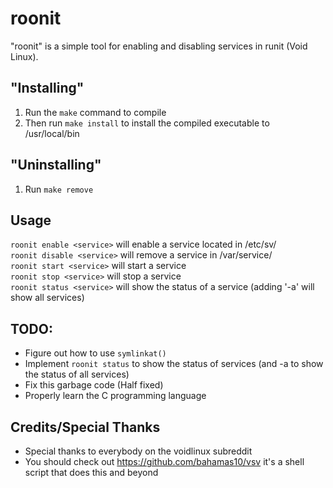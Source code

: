 # roonit
"roonit" is a simple tool for enabling and disabling services in runit (Void Linux).

## "Installing"
 1. Run the `make` command to compile
 2. Then run `make install` to install the compiled executable to /usr/local/bin

## "Uninstalling"
 1. Run `make remove`

## Usage
`roonit enable <service>` will enable a service located in /etc/sv/  
`roonit disable <service>` will remove a service in /var/service/  
`roonit start <service>` will start a service  
`roonit stop <service>` will stop a service  
`roonit status <service>` will show the status of a service (adding '-a' will show all services)  

## TODO:
  - Figure out how to use `symlinkat()`
  - Implement `roonit status` to show the status of services (and -a to show the status of all services)
  - Fix this garbage code (Half fixed)
  - Properly learn the C programming language

## Credits/Special Thanks
 - Special thanks to everybody on the voidlinux subreddit
 - You should check out https://github.com/bahamas10/vsv it's a shell script that does this and beyond
